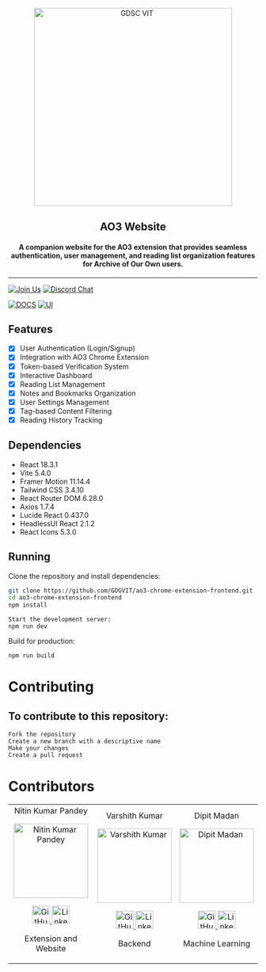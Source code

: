 <p align="center">
<a href="https://dscvit.com">
	<img width="400" src="https://user-images.githubusercontent.com/56252312/159312411-58410727-3933-4224-b43e-4e9b627838a3.png#gh-light-mode-only" alt="GDSC VIT"/>
</a>
	<h2 align="center">AO3 Website</h2>
	<h4 align="center">A companion website for the AO3 extension that provides seamless authentication, user management, and reading list organization features for Archive of Our Own users.</h4>
</p>

---
[![Join Us](https://img.shields.io/badge/Join%20Us-Developer%20Student%20Clubs-red)](https://dsc.community.dev/vellore-institute-of-technology/)
[![Discord Chat](https://img.shields.io/discord/760928671698649098.svg)](https://discord.gg/498KVdSKWR)

[![DOCS](https://img.shields.io/badge/Documentation-see%20docs-green?style=flat-square&logo=appveyor)](https://github.com/GDGVIT/ao3-chrome-extension-frontend/documentation.md) 
[![UI ](https://img.shields.io/badge/User%20Interface-Link%20to%20UI-orange?style=flat-square&logo=appveyor)](https://ao3-website.vercel.app)

## Features
- [x] User Authentication (Login/Signup)
- [x] Integration with AO3 Chrome Extension
- [x] Token-based Verification System
- [x] Interactive Dashboard
- [x] Reading List Management
- [x] Notes and Bookmarks Organization
- [x] User Settings Management
- [x] Tag-based Content Filtering
- [x] Reading History Tracking

## Dependencies
- React 18.3.1
- Vite 5.4.0
- Framer Motion 11.14.4
- Tailwind CSS 3.4.10
- React Router DOM 6.28.0
- Axios 1.7.4
- Lucide React 0.437.0
- HeadlessUI React 2.1.2
- React Icons 5.3.0

## Running

Clone the repository and install dependencies:
```bash
git clone https://github.com/GDGVIT/ao3-chrome-extension-frontend.git
cd ao3-chrome-extension-frontend
npm install
```
```shellscript
Start the development server:
npm run dev
```

Build for production:
```shellscript
npm run build
```

# Contributing

## To contribute to this repository:

    Fork the repository
    Create a new branch with a descriptive name
    Make your changes
    Create a pull request

# Contributors

<table>
<tr align="center">
	<td>
	Nitin Kumar Pandey
	<p align="center">
		<img src="https://temp-dep.vercel.app/_next/image?url=%2Fteam%2Ftechnical%2Fnitin.jpg&w=1920&q=75" width="150" height="150" alt="Nitin Kumar Pandey">
	</p>
		<p align="center">
			<a href="https://github.com/NitinTheGreat">
				<img src="http://www.iconninja.com/files/241/825/211/round-collaboration-social-github-code-circle-network-icon.svg" width="36" height="36" alt="GitHub"/>
			</a>
			<a href="https://www.linkedin.com/in/nitinkrpandey">
				<img src="http://www.iconninja.com/files/863/607/751/network-linkedin-social-connection-circular-circle-media-icon.svg" width="36" height="36" alt="LinkedIn"/>
			</a>
		</p>
		<p align="center">
			Extension and Website
		</p>
	</td>
	<td>
	Varshith Kumar
	<p align="center">
		<img src="https://temp-dep.vercel.app/_next/image?url=%2Fteam%2Ftechnical%2Fvarshith.jpg&w=1920&q=75" width="150" height="150" alt="Varshith Kumar">
	</p>
		<p align="center">
			<a href="https://github.com/var-code-5">
				<img src="http://www.iconninja.com/files/241/825/211/round-collaboration-social-github-code-circle-network-icon.svg" width="36" height="36" alt="GitHub"/>
			</a>
			<a href="https://www.linkedin.com/in/varshith-kumar-reddy-meda-02a7b02b3/">
				<img src="http://www.iconninja.com/files/863/607/751/network-linkedin-social-connection-circular-circle-media-icon.svg" width="36" height="36" alt="LinkedIn"/>
			</a>
		</p>
		<p align="center">
			Backend 
		</p>
	</td>
	<td>
	Dipit Madan
	<p align="center">
		<img src="https://temp-dep.vercel.app/_next/image?url=%2Fteam%2Ftechnical%2Fdipit.jpeg&w=1920&q=75" width="150" height="150" alt="Dipit Madan">
	</p>
		<p align="center">
			<a href="https://github.com/Dipit12">
				<img src="http://www.iconninja.com/files/241/825/211/round-collaboration-social-github-code-circle-network-icon.svg" width="36" height="36" alt="GitHub"/>
			</a>
			<a href="https://www.linkedin.com/in/dipit-madan">
				<img src="http://www.iconninja.com/files/863/607/751/network-linkedin-social-connection-circular-circle-media-icon.svg" width="36" height="36" alt="LinkedIn"/>
			</a>
		</p>
		<p align="center"
		<p align="center">
			Machine Learning
		</p>
	</td>
</tr>
</table>
